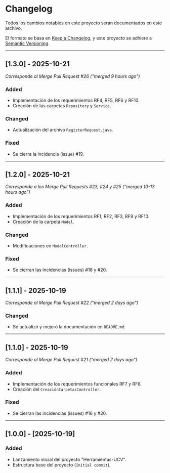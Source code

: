 # Changelog

Todos los cambios notables en este proyecto serán documentados en este archivo.

El formato se basa en [Keep a Changelog](https://keepachangelog.com/es/1.0.0/),
y este proyecto se adhiere a [Semantic Versioning](https://semver.org/lang/es/).

---

## [1.3.0] - 2025-10-21

*Corresponde al Merge Pull Request #26 ("merged 9 hours ago")*

### Added
- Implementación de los requerimientos RF4, RF5, RF6 y RF10.
- Creación de las carpetas `Repository` y `Service`.

### Changed
- Actualización del archivo `RegisterRequest.java`.

### Fixed
- Se cierra la incidencia (issue) #19.

---

## [1.2.0] - 2025-10-21

*Corresponde a los Merge Pull Requests #23, #24 y #25 ("merged 10-13 hours ago")*

### Added
- Implementación de los requerimientos RF1, RF2, RF3, RF9 y RF10.
- Creación de la carpeta `Model`.

### Changed
- Modificaciones en `ModelController`.

### Fixed
- Se cierran las incidencias (issues) #18 y #20.

---

## [1.1.1] - 2025-10-19

*Corresponde al Merge Pull Request #22 ("merged 2 days ago")*

### Changed
- Se actualizó y mejoró la documentación en `README.md`.

---

## [1.1.0] - 2025-10-19

*Corresponde al Merge Pull Request #21 ("merged 2 days ago")*

### Added
- Implementación de los requerimientos funcionales RF7 y RF8.
- Creación del `CreaciónCarpetasController`.

### Fixed
- Se cierran las incidencias (issues) #16 y #20.

---

## [1.0.0] - [2025-10-19]

### Added
- Lanzamiento inicial del proyecto "Herramientas-UCV".
- Estructura base del proyecto (`Initial commit`).